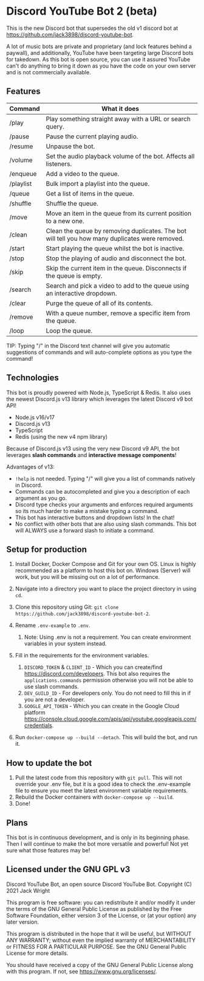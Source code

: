 # Discord YouTube Bot 2 (beta)

This is the new Discord bot that supersedes the old v1 discord bot at https://github.com/jack3898/discord-youtube-bot.

A lot of music bots are private and proprietary (and lock features behind a paywall), and additionally, YouTube have been targeting large Discord bots for takedown. As this bot is open source, you can use it assured YouTube can't do anything to bring it down as you have the code on your own server and is not commercially available.

## Features

| Command   | What it does                                                                                    |
| --------- | ----------------------------------------------------------------------------------------------- |
| /play     | Play something straight away with a URL or search query.                                        |
| /pause    | Pause the current playing audio.                                                                |
| /resume   | Unpause the bot.                                                                                |
| /volume   | Set the audio playback volume of the bot. Affects all listeners.                                |
| /enqueue  | Add a video to the queue.                                                                       |
| /playlist | Bulk import a playlist into the queue.                                                          |
| /queue    | Get a list of items in the queue.                                                               |
| /shuffle  | Shuffle the queue.                                                                              |
| /move     | Move an item in the queue from its current position to a new one.                               |
| /clean    | Clean the queue by removing duplicates. The bot will tell you how many duplicates were removed. |
| /start    | Start playing the queue whilst the bot is inactive.                                             |
| /stop     | Stop the playing of audio and disconnect the bot.                                               |
| /skip     | Skip the current item in the queue. Disconnects if the queue is empty.                          |
| /search   | Search and pick a video to add to the queue using an interactive dropdown.                      |
| /clear    | Purge the queue of all of its contents.                                                         |
| /remove   | With a queue number, remove a specific item from the queue.                                     |
| /loop     | Loop the queue.                                                                                 |

TIP: Typing "/" in the Discord text channel will give you automatic suggestions of commands and will auto-complete options as you type the command!

## Technologies

This bot is proudly powered with Node.js, TypeScript & Redis.
It also uses the newest Discord.js v13 library which leverages the latest Discord v9 bot API!

- Node.js v16/v17
- Discord.js v13
- TypeScript
- Redis (using the new v4 npm library)

Because of Discord.js v13 using the very new Discord v9 API, the bot leverages **slash commands** and **interactive message components**!

Advantages of v13:

- `!help` is not needed. Typing "/" will give you a list of commands natively in Discord.
- Commands can be autocompleted and give you a description of each argument as you go.
- Discord type checks your arguments and enforces required arguments so its much harder to make a mistake typing a command.
- This bot has interactive buttons and dropdown lists! In the chat!
- No conflict with other bots that are also using slash commands. This bot will ALWAYS use a forward slash to initiate a command.

## Setup for production

1. Install Docker, Docker Compose and Git for your own OS. Linux is highly recommended as a platform to host this bot on. Windows (Server) will work, but you will be missing out on a lot of performance.
2. Navigate into a directory you want to place the project directory in using `cd`.
3. Clone this repository using Git: `git clone https://github.com/jack3898/discord-youtube-bot-2`.
4. Rename `.env-example` to `.env`.
   1. Note: Using .env is not a requirement. You can create environment variables in your system instead.
5. Fill in the requirements for the environment variables.

   1. `DISCORD_TOKEN` & `CLIENT_ID` - Which you can create/find https://discord.com/developers. This bot also requires the `applications.commands` permission otherwise you will not be able to use slash commands.
   2. `DEV_GUILD_ID` - For developers only. You do not need to fill this in if you are not a developer.
   3. `GOOGLE_API_TOKEN` - Which you can create in the Google Cloud platform https://console.cloud.google.com/apis/api/youtube.googleapis.com/credentials.

6. Run `docker-compose up --build --detach`. This will build the bot, and run it.

## How to update the bot

1. Pull the latest code from this repository with `git pull`. This will not override your .env file, but it is a good idea to check the .env-example file to ensure you meet the latest environment variable requirements.
2. Rebuild the Docker containers with `docker-compose up --build`.
3. Done!

## Plans

This bot is in continuous development, and is only in its beginning phase. Then I will continue to make the bot more versatile and powerful! Not yet sure what those features may be!

## Licensed under the GNU GPL v3

Discord YouTube Bot, an open source Discord YouTube Bot.
Copyright (C) 2021 Jack Wright

This program is free software: you can redistribute it and/or modify
it under the terms of the GNU General Public License as published by
the Free Software Foundation, either version 3 of the License, or
(at your option) any later version.

This program is distributed in the hope that it will be useful,
but WITHOUT ANY WARRANTY; without even the implied warranty of
MERCHANTABILITY or FITNESS FOR A PARTICULAR PURPOSE. See the
GNU General Public License for more details.

You should have received a copy of the GNU General Public License
along with this program. If not, see <https://www.gnu.org/licenses/>.
